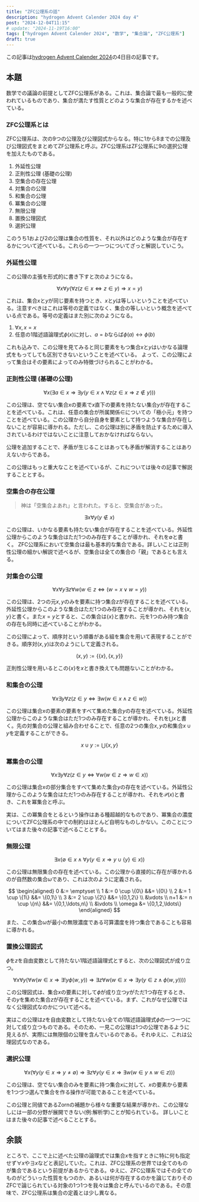 ```yaml
---
title: "ZFC公理系の話"
description: "hydrogen Advent Calender 2024 day 4"
post: "2024-12-04T11:15"
# update: "2024-11-19T16:00"
tags: ["hydrogen Advent Calender 2024", "数学", "集合論", "ZFC公理系"]
draft: true
---
```


この記事は[hydrogen Advent Calender 2024](https://adventar.org/calendars/10672)の4日目の記事です。

## 本題

数学での議論の前提としてZFC公理系がある。これは、集合論で最も一般的に使われているものであり、集合が満たす性質とどのような集合が存在するかを述べている。

### ZFC公理系とは

ZFC公理系は、次の9つの公理及び公理図式からなる。特に1から8までの公理及び公理図式をまとめてZF公理系と呼ぶ。ZFC公理系はZF公理系に9の選択公理を加えたものである。

1. 外延性公理
2. 正則性公理 (基礎の公理)
3. 空集合の存在公理
4. 対集合の公理
5. 和集合の公理
6. 冪集合の公理
7. 無限公理
8. 置換公理図式
9. 選択公理

このうち1および2の公理は集合の性質を、それ以外はどのような集合が存在するかについて述べている。これらの一つ一つについてざっと解説していこう。

### 外延性公理

この公理の主張を形式的に書き下すと次のようになる。

$$
\forall x \forall y (\forall z (z \in x \Leftrightarrow z \in y) \Rightarrow x = y)
$$

これは、集合$x$と$y$が同じ要素を持つとき、$x$と$y$は等しいということを述べている。注意すべきはこれは等号の定義ではなく、集合の等しいという概念を述べている点である。等号の定義はまた別に次のようになる。

1. $\forall x, x=x$
2. 任意の1階述語論理式$\phi(x)$に対し、$a=b$ならば$\phi(a)\leftrightarrow\phi(b)$

これも込みで、この公理を見てみると同じ要素をもつ集合$x$と$y$はいかなる論理式をもってしても区別できないということを述べている。
よって、この公理によって集合はその要素によってのみ特徴づけられることがわかる。

### 正則性公理 (基礎の公理)

$$
\forall x (\exists a \in x \Rightarrow \exists y (y \in x \land \forall z (z \in x \Rightarrow z \notin y)))
$$

この公理は、空でない集合$x$の要素で$x$直下の要素を持たない集合$y$が存在することを述べている。これは、任意の集合が所属関係$\in$についての「極小元」を持つことを述べている。この公理から自分自身を要素として持つような集合が存在しないことが容易に導かれる。ただし、この公理は別に矛盾を防止するために導入されているわけではないことに注意しておかなければならない。

公理を追加することで、矛盾が生じることはあっても矛盾が解消することはありえないからである。

この公理はもっと重大なことを述べているが、これについては後々の記事で解説することとする。

### 空集合の存在公理

> 神は「空集合よあれ」と言われた。すると、空集合があった。

$$
\exists x \forall y (y \notin x)
$$

この公理は、いかなる要素も持たない集合が存在することを述べている。外延性公理からこのような集合はただ1つのみ存在することが導かれ、それを$\emptyset$と書く。
ZFC公理系において空集合は最も基本的な集合である。詳しいことは正則性公理の細かい解説で述べるが、空集合は全ての集合の「親」であるとも言える。

### 対集合の公理

$$
\forall x \forall y \exists z \forall w(w \in z \Leftrightarrow (w = x \lor w = y))
$$

この公理は、2つの元$x,y$のみを要素に持つ集合$z$が存在することを述べている。外延性公理からこのような集合はただ1つのみ存在することが導かれ、それを$\{x,y\}$と書く。また$x=y$とすると、この集合は$\{x\}$と書かれ、元を1つのみ持つ集合の存在も同時に述べていることがわかる。

この公理によって、順序対という順番がある組を集合を用いて表現することができる。順序対$(x,y)$は次のようにして定義される。

$$
(x,y) := \{\{x\},\{x,y\}\}
$$

正則性公理を用いるとこの$\{x\}$を$x$と書き換えても問題ないことがわかる。

### 和集合の公理

$$
\forall x \exists y \forall z (z \in y \Leftrightarrow \exists w (w \in x \land z \in w))
$$

この公理は集合$x$の要素の要素をすべて集めた集合$y$の存在を述べている。外延性公理からこのような集合はただ1つのみ存在することが導かれ、それを$\bigcup x$と書く。先の対集合の公理と組み合わせることで、任意の2つの集合$x,y$の和集合$x\cup y$を定義することができる。

$$
x \cup y := \bigcup \{x,y\}
$$

### 冪集合の公理

$$
\forall x \exists y \forall z (z \in y \Leftrightarrow \forall w (w \in z \Rightarrow w \in x))
$$

この公理は集合$x$の部分集合をすべて集めた集合$y$の存在を述べている。外延性公理からこのような集合はただ1つのみ存在することが導かれ、それを$\mathcal{P}(x)$と書き、これを冪集合と呼ぶ。

実は、この冪集合をとるという操作はある種超越的なものであり、冪集合の濃度についてZFC公理系の中での制約はほとんど自明なものしかない。このことについてはまた後々の記事で述べることとする。

### 無限公理

$$
\exists x (\emptyset \in x \land \forall y (y \in x \Rightarrow y \cup \{y\} \in x))
$$

この公理は無限集合の存在を述べている。この公理から直接的に存在が導かれるのが自然数の集合$\omega$であり、これは次のように定義される。

$$
\begin{aligned}
0 &:= \emptyset \\
1 &:= 0 \cup \{0\} &&= \{0\} \\
2 &:= 1 \cup \{1\} &&= \{0,1\} \\
3 &:= 2 \cup \{2\} &&= \{0,1,2\} \\
&\vdots \\
n+1 &:= n \cup \{n\} &&= \{0,1,\ldots,n\} \\
&\vdots \\
\omega &= \{0,1,2,\ldots\}
\end{aligned}
$$

また、この集合$\omega$が最小の無限濃度である可算濃度を持つ集合であることも容易に導かれる。

### 置換公理図式

$\phi$を$z$を自由変数として持たない1階述語論理式とすると、次の公理図式が成り立つ。

$$
\forall x \forall y (\forall w (w \in x \Rightarrow \exists! y \phi(w,y)) \Rightarrow \exists z \forall w (w \in x \Rightarrow \exists y (y \in z \land \phi(w,y))))
$$

この公理図式は、集合$x$の要素に対して$\phi$が成り立つ$y$がただ1つ存在するとき、その$y$を集めた集合$z$が存在することを述べている。まず、これがなぜ公理ではなく公理図式なのかについて述べる。

実はこの公理は$z$を自由変数として持たない全ての1階述語論理式$\phi$の一つ一つに対して成り立つものである。そのため、一見この公理は1つの公理であるように見えるが、実際には無限個の公理を含んでいるのである。それゆえに、これは公理図式なのである。

### 選択公理

$$
\forall x (\forall y (y \in x \Rightarrow y \neq \emptyset) \Rightarrow \exists z \forall y (y \in x \Rightarrow \exists w (w \in y \land w \in z)))
$$

この公理は、空でない集合のみを要素に持つ集合$x$に対して、$x$の要素から要素を1つづつ選んで集合を作る操作が可能であることを述べている。

この公理と同値であるZornの補題から様々な重要な結果が導かれ、この公理なしには一部の分野が展開できない(例:解析学)ことが知られている。
詳しいことはまた後々の記事で述べることとする。

## 余談

ところで、ここで上に述べた公理の論理式では集合$x$を指すときに特に何も指定せず$\forall x$や$\exists x$などと表記していた。これは、ZFC公理系の世界では全てのものが集合であるという前提があるからである。ゆえに、ZFC公理系ではその全てのものがどういった性質をもつのか、あるいは何が存在するのかを論じておりそのZFCで論じられている対象の1つ1つを我々は集合と呼んでいるのである。その意味で、ZFC公理系は集合の定義とは少し異なる。

